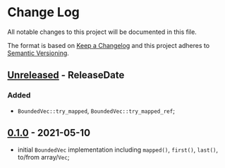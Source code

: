# Change Log
All notable changes to this project will be documented in this file.

The format is based on [Keep a Changelog](http://keepachangelog.com/)
and this project adheres to [Semantic Versioning](http://semver.org/).

<!-- next-header -->
## [Unreleased] - ReleaseDate

### Added
- `BoundedVec::try_mapped`,  `BoundedVec::try_mapped_ref`;

## [0.1.0] - 2021-05-10

- initial `BoundedVec` implementation including `mapped()`, `first()`, `last()`, to/from array/`Vec`;

<!-- next-url -->
[Unreleased]: https://github.com/ergoplatform/bounded-vec/compare/v0.1.0...HEAD
[0.1.0]: https://github.com/ergoplatform/bounded-vec/compare/v0.0.0...v0.1.0

